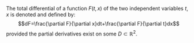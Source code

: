 The total differential of a function $F(t,x)$ of the two independent variables $t,x$ is denoted and defined by:$$dF=\frac{\partial F}{\partial x}dt+\frac{\partial F}{\partial t}dx$$
provided the partial derivatives exist on some $D\subset\mathbb{R}^2$.